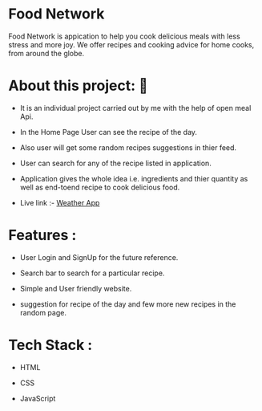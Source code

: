 # Food Network

Food Network is appication to help you cook delicious meals with less stress and more joy. We offer recipes and cooking advice for home cooks, from around the globe.

# About this project: 🙌

- It is an individual project carried out by me with the help of open meal Api.

- In the Home Page User can see the recipe of the day.

- Also user will get some random recipes suggestions in thier feed.

- User can search for any of the recipe listed in application.

- Application gives the whole idea i.e. ingredients and thier quantity as well as end-toend recipe to cook delicious food.

- Live link :- [Weather App](https://jolly-meringue-d50d97.netlify.app/)

# Features :

- User Login and SignUp for the future reference.

- Search bar to search for a particular recipe.

- Simple and User friendly website.

- suggestion for recipe of the day and few more new recipes in the random page.

# Tech Stack :

- HTML

- CSS

- JavaScript
